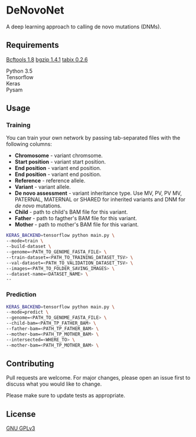 # DeNovoNet

A deep learning approach to calling de novo mutations (DNMs).

## Requirements
[Bcftools 1.8](https://samtools.github.io/bcftools/)
[bgzip 1.4.1](http://www.htslib.org/doc/bgzip.html)
[tabix 0.2.6](http://www.htslib.org/doc/tabix.html)

Python 3.5  
Tensorflow  
Keras  
Pysam  

## Usage

### Training
You can train your own network by passing tab-separated files with the following columns:
<ul>
    <li><b>Chromosome</b> - variant chromsome.</li>
    <li><b>Start position</b> - variant start position.</li>
    <li><b>End position</b> - variant end position.</li>
    <li><b>End position</b> - variant end position.</li>
    <li><b>Reference</b> - reference allele.</li>
    <li><b>Variant</b> - variant allele.</li>
    <li><b>De novo assessment</b> - variant inheritance type. Use MV, PV, PV MV, PATERNAL, MATERNAL or SHARED for inherited variants and DNM for <i>de novo</i> mutations.</li>
    <li><b>Child</b> - path to child's BAM file for this variant.</li>
    <li><b>Father</b> - path to fagther's BAM file for this variant.</li>
    <li><b>Mother</b> - path to mother's BAM file for this variant.</li>
</ul>

```bash
KERAS_BACKEND=tensorflow python main.py \
--mode=train \
--build-dataset \
--genome=<PATH_TO_GENOME_FASTA_FILE> \
--train-dataset=<PATH_TO_TRAINING_DATASET_TSV> \
--val-dataset=<PATH_TO_VALIDATION_DATASET_TSV> \
--images=<PATH_TO_FOLDER_SAVING_IMAGES> \
--dataset-name=<DATASET_NAME> \
--

```

### Prediction

```bash
KERAS_BACKEND=tensorflow python main.py \
--mode=predict \
--genome=<PATH_TO_GENOME_FASTA_FILE> \
--child-bam=<PATH_TP_FATHER_BAM> \
--father-bam=<PATH_TP_FATHER_BAM> \
--mother-bam=<PATH_TP_MOTHER_BAM> \
--intersected=<WHERE_TO> \
--mother-bam=<PATH_TP_MOTHER_BAM> \

```

## Contributing
Pull requests are welcome. For major changes, please open an issue first to discuss what you would like to change.

Please make sure to update tests as appropriate.

## License
[GNU GPLv3](https://choosealicense.com/licenses/gpl-3.0/)